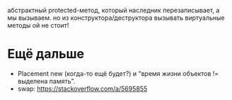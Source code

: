 абстрактный protected-метод, который наследник перезаписывает, а мы вызываем.
но из конструктора/деструктора вызывать виртуальные методы ой не стоит!

# Ещё дальше
* Placement new (когда-то ещё будет?) и "время жизни объектов != выделена память".
* swap: https://stackoverflow.com/a/5695855
